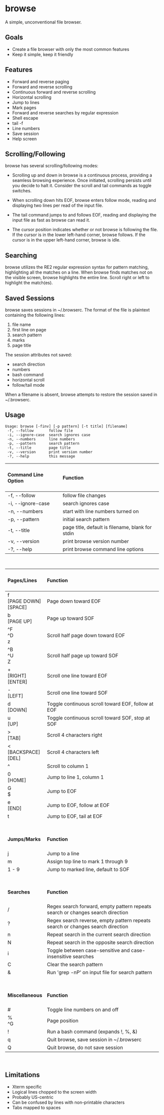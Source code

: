 # browse

A simple, unconventional file browser.

## Goals

- Create a file browser with only the most common features
- Keep it simple, keep it friendly

## Features

- Forward and reverse paging
- Forward and reverse scrolling
- Continuous forward and reverse scrolling
- Horizontal scrolling
- Jump to lines
- Mark pages
- Forward and reverse searches by regular expression
- Shell escape
- tail -f
- Line numbers
- Save session
- Help screen

## Scrolling/Following

browse has several scrolling/following modes:

- Scrolling up and down in browse is a continuous process, providing a seamless browsing experience.  Once initiated, scrolling persists until you decide to halt it.  Consider the scroll and tail commands as toggle switches.

- When scrolling down hits EOF, browse enters follow mode, reading and displaying two lines per read of the input file.

- The tail command jumps to and follows EOF, reading and displaying the input file as fast as browse can read it.

- The cursor position indicates whether or not browse is following the file.  If the cursor is in the lower left-hand corner, browse follows.  If the cursor is in the upper left-hand corner, browse is idle.

## Searching

browse utilizes the RE2 regular expression syntax for pattern matching, highlighting all the matches on a line.  When browse finds matches not on the visible screen, browse highlights the entire line.  Scroll right or left to highlight the match(es).

## Saved Sessions

browse saves sessions in ~/.browserc.  The format of the file is plaintext containing the following lines:

 1. file name
 2. first line on page
 3. search pattern
 4. marks
 5. page title

The session attributes not saved:

- search direction
- numbers
- bash command
- horizontal scroll
- follow/tail mode

When a filename is absent, browse attempts to restore the session saved in ~/.browserc.

## Usage

    Usage: browse [-finv] [-p pattern] [-t title] [filename]
     -f, --follow       follow file
     -i, --ignore-case  search ignores case
     -n, --numbers      line numbers
     -p, --pattern      search pattern
     -t, --title        page title
     -v, --version      print version number
     -?, --help         this message

| <h4>Command Line Option</h4> | <h4>Function</h4> |
| :-- | :-- |
| -f, --follow | follow file changes |
| -i, --ignore-case | search ignores case |
| -n, --numbers | start with line numbers turned on |
| -p, --pattern | initial search pattern |
| -t, --title | page title, default is filename, blank for stdin |
| -v, --version | print browse version number |
| -?, --help | print browse command line options |
<br>

| <h4>Pages/Lines</h4> | <h4>Function</h4> |
| :-- | :-- |
| f<br> [PAGE DOWN]<br> [SPACE] | Page down toward EOF |
| b<br> [PAGE UP] | Page up toward SOF |
| ^F<br> ^D<br> z | Scroll half page down toward EOF |
| ^B<br> ^U<br> Z | Scroll half page up toward SOF |
| +<br> [RIGHT]<br> [ENTER] | Scroll one line toward EOF |
| -<br> [LEFT] | Scroll one line toward SOF |
| d<br> [DOWN] | Toggle continuous scroll toward EOF, follow at EOF |
| u<br> [UP] | Toggle continuous scroll toward SOF, stop at SOF |
| ><br> [TAB] | Scroll 4 characters right |
| <<br> [BACKSPACE]<br> [DEL] | Scroll 4 characters left |
| ^ | Scroll to column 1 |
| 0<br> [HOME] | Jump to line 1, column 1 |
| G<br> $ | Jump to EOF |
| e<br> [END] | Jump to EOF, follow at EOF |
| t | Jump to EOF, tail at EOF |
| &nbsp; | &nbsp; |
| <h4>Jumps/Marks</h4> | <h4>Function</h4> |
| j | Jump to a line |
| m | Assign top line to mark 1 through 9 |
| 1 - 9 | Jump to marked line, default to SOF |
| &nbsp; | &nbsp; |
| <h4>Searches</h4> | <h4>Function</h4> |
| / | Regex search forward, empty pattern repeats search or changes search direction |
| ? | Regex search reverse, empty pattern repeats search or changes search direction |
| n | Repeat search in the current search direction |
| N | Repeat search in the opposite search direction |
| i | Toggle between case-sensitive and case-insensitive searches |
| C | Clear the search pattern |
| & | Run 'grep -nP' on input file for search pattern |
| &nbsp; | &nbsp; |
| <h4>Miscellaneous</h4> | <h4>Function</h4> |
| # | Toggle line numbers on and off |
| %<br> ^G | Page position |
| ! | Run a bash command (expands !, %, &) |
| q | Quit browse, save session in ~/.browserc |
| Q | Quit browse, do not save session |
<br>

## Limitations

- Xterm specific
- Logical lines chopped to the screen width
- Probably US-centric
- Can be confused by lines with non-printable characters
- Tabs mapped to spaces
